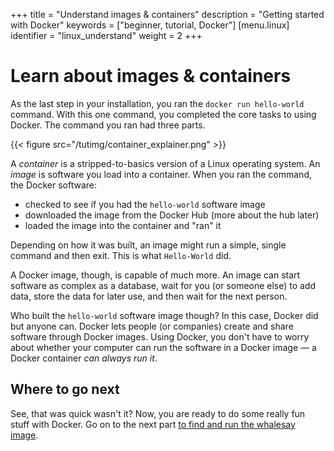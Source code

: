 +++
title = "Understand images & containers"
description = "Getting started with Docker"
keywords = ["beginner, tutorial, Docker"]
[menu.linux]
identifier = "linux_understand"
weight = 2
+++

#  Learn about images & containers

As the last step in your installation, you ran the `docker run hello-world` command. With this one command, you completed the core tasks to using  Docker. The command you ran had three parts.

{{< figure src="/tutimg/container_explainer.png" >}}

A *container* is a stripped-to-basics version of a Linux operating system. An *image* is software you load into a container. When you ran the command, the Docker software:

* checked to see if you had the `hello-world` software image
* downloaded the image from the Docker Hub (more about the hub later)
* loaded the image into the container and "ran" it

Depending on how it was built, an image might run a simple, single command and then exit. This is what `Hello-World` did.

A Docker image, though, is capable of much more. An image can start software as complex as a database, wait for you (or someone else) to add data, store the data for later use, and then wait for the next person.

Who built the `hello-world` software image though? In this case, Docker did but anyone can. Docker lets people (or companies) create and share software through Docker images. Using Docker, you don't have to worry about whether your computer can run the software in a Docker image &mdash; a Docker container *can always run it*. 

## Where to go next

See, that was quick wasn't it? Now, you are ready to do some really fun stuff with Docker. Go on to the next part [to find and run the whalesay image](/linux/step_three).


&nbsp;
